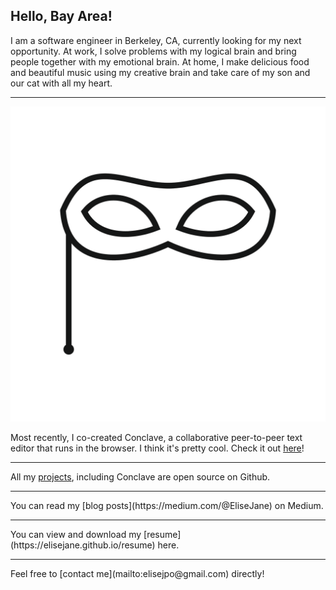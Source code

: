 ## Hello, Bay Area!

I am a software engineer in Berkeley, CA, currently looking for my next opportunity.
At work, I solve problems with my logical brain and bring people together with
my emotional brain. At home, I make delicious food and beautiful music using my
creative brain and take care of my son and our cat with all my heart.
<hr />

[![Conclave](eyes.png)](https://conclave-app.herokuapp.com)

Most recently, I co-created <span>Conclave</span>, a collaborative peer-to-peer text editor
that runs in the browser. I think it's pretty cool. Check it out [here](https://conclave-app.herokuapp.com)!
<hr />

All my [projects](https://github.com/EliseJane), including Conclave are open source on Github.
<hr />
You can read my [blog posts](https://medium.com/@EliseJane) on Medium.
<hr />
You can view and download my [resume](https://elisejane.github.io/resume) here.
<hr />
Feel free to [contact me](mailto:elisejpo@gmail.com) directly!

<!-- ### Markdown

Markdown is a lightweight and easy-to-use syntax for styling your writing. It includes conventions for

```markdown
Syntax highlighted code block

# Header 1
## Header 2
### Header 3

- Bulleted
- List

1. Numbered
2. List

**Bold** and _Italic_ and `Code` text

[Link](url) and ![Image](src)
```

For more details see [GitHub Flavored Markdown](https://guides.github.com/features/mastering-markdown/).

### Jekyll Themes

Your Pages site will use the layout and styles from the Jekyll theme you have selected in your [repository settings](https://github.com/EliseJane/EliseJane.github.io/settings). The name of this theme is saved in the Jekyll `_config.yml` configuration file.

### Support or Contact

Having trouble with Pages? Check out our [documentation](https://help.github.com/categories/github-pages-basics/) or [contact support](https://github.com/contact) and we’ll help you sort it out. -->

